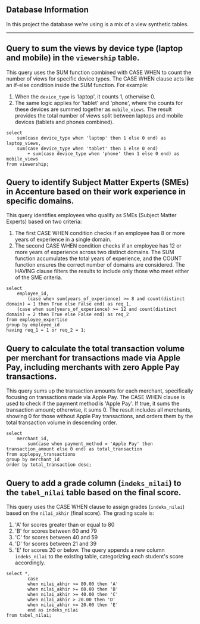 ## Database Information
In this project the database we're using is a mix of a view synthetic tables.

---

## Query to sum the views by device type (laptop and mobile) in the `viewership` table.
This query uses the SUM function combined with CASE WHEN to count the number of views for specific device types.
The CASE WHEN clause acts like an if-else condition inside the SUM function. For example:
1. When the `device_type` is 'laptop', it counts 1, otherwise 0. 
2. The same logic applies for 'tablet' and 'phone', where the counts for these devices are summed together as `mobile_views`.
The result provides the total number of views split between laptops and mobile devices (tablets and phones combined).

```
select 
	sum(case device_type when 'laptop' then 1 else 0 end) as laptop_views,
	sum(case device_type when 'tablet' then 1 else 0 end) 
    	+ sum(case device_type when 'phone' then 1 else 0 end) as mobile_views
from viewership;
```

## Query to identify Subject Matter Experts (SMEs) in Accenture based on their work experience in specific domains.
This query identifies employees who qualify as SMEs (Subject Matter Experts) based on two criteria:
1. The first CASE WHEN condition checks if an employee has 8 or more years of experience in a single domain.
2. The second CASE WHEN condition checks if an employee has 12 or more years of experience across two distinct domains.
The SUM function accumulates the total years of experience, and the COUNT function ensures the correct number of domains are considered.
The HAVING clause filters the results to include only those who meet either of the SME criteria.

```
select 
	employee_id,
    	(case when sum(years_of_experience) >= 8 and count(distinct domain) = 1 then True else False end) as req_1,
	(case when sum(years_of_experience) >= 12 and count(distinct domain) = 2 then True else False end) as req_2
from employee_expertise
group by employee_id
having req_1 = 1 or req_2 = 1;
```

## Query to calculate the total transaction volume per merchant for transactions made via Apple Pay, including merchants with zero Apple Pay transactions.
This query sums up the transaction amounts for each merchant, specifically focusing on transactions made via Apple Pay.
The CASE WHEN clause is used to check if the payment method is 'Apple Pay'. If true, it sums the transaction amount; otherwise, it sums 0.
The result includes all merchants, showing 0 for those without Apple Pay transactions, and orders them by the total transaction volume in descending order.

```
select 
	merchant_id, 
    	sum(case when payment_method = 'Apple Pay' then transaction_amount else 0 end) as total_transaction
from applepay_transactions
group by merchant_id
order by total_transaction desc;
```

## Query to add a grade column (`indeks_nilai`) to the `tabel_nilai` table based on the final score.
This query uses the CASE WHEN clause to assign grades (`indeks_nilai`) based on the `nilai_akhir` (final score).
The grading scale is:
1. 'A' for scores greater than or equal to 80
2. 'B' for scores between 60 and 79
3. 'C' for scores between 40 and 59
4. 'D' for scores between 21 and 39
5. 'E' for scores 20 or below.
The query appends a new column `indeks_nilai` to the existing table, categorizing each student's score accordingly.

```
select *,
		case
        when nilai_akhir >= 80.00 then 'A' 
        when nilai_akhir >= 60.00 then 'B'
        when nilai_akhir >= 40.00 then 'C'
        when nilai_akhir > 20.00 then 'D'
        when nilai_akhir <= 20.00 then 'E'
        end as indeks_nilai
from tabel_nilai;
```
